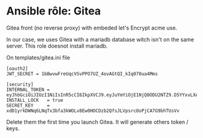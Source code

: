 # Ansible rôle: Gitea

Gitea front (no reverse proxy) with embeded let's Encrypt acme use.

In our case, we uses Gitea with a mariadb database witch isn't on the same server. This role doesnot install mariadb.

On templates/gitea.ini file 

    [oauth2]
    JWT_SECRET = 1bBwvwFreUqcVSvPPO7UZ_4ovAGtQI_kIq070ua4Mms

    [security]
    INTERNAL_TOKEN = eyJhbGciOiJIUzI1NiIsInR5cCI6IkpXVCJ9.eyJuYmYiOjE1NjQ0ODU2NTZ9.D5YYxvLXAerBlfq5JKXHLBhhnI4N5KBKW2Mae2EJJb0
    INSTALL_LOCK   = true
    SECRET_KEY     = xdD1yrkDWNq6LNqTx3bfa3kWOLv8Ew0HOCDzb2QfsJLVpsrcOoPjCA7G9bhTUsVv

Delete them the first time you launch Gitea. It will generate others token / keys.